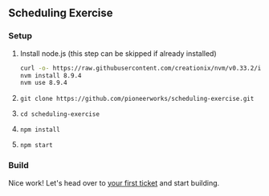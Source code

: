 ## Scheduling Exercise

### Setup

1. Install node.js (this step can be skipped if already installed)

    ```bash
    curl -o- https://raw.githubusercontent.com/creationix/nvm/v0.33.2/install.sh | bash   
    nvm install 8.9.4
    nvm use 8.9.4
    ```
1. `git clone https://github.com/pioneerworks/scheduling-exercise.git`
1. `cd scheduling-exercise`
1. `npm install`
1. `npm start` 

### Build

Nice work! Let's head over to [your first ticket](./docs/step_1.md) and start building. 
